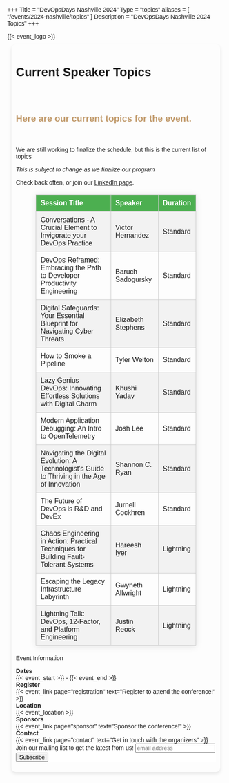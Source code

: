 +++
Title = "DevOpsDays Nashville 2024"
Type = "topics"
aliases = [
  "/events/2024-nashville/topics"
  ]
Description = "DevOpsDays Nashville 2024 Topics"
+++
<style>
  body {
    font-family: Arial, sans-serif;
  }
  table {
    width: 80%;
    margin: 20px auto;
    border-collapse: collapse;
    box-shadow: 0 2px 15px rgba(0,0,0,0.1);
  }
  th, td {
    padding: 10px;
    border: 1px solid #ccc;
    text-align: left;
  }
  th {
    background-color: #4CAF50;
    color: white;
  }
  tr:nth-child(even) {
    background-color: #f2f2f2;
  }
  tr:hover {
    background-color: #ddd;
  }
</style>
<!-- <div class="alert alert-danger" role="alert">
  Due to the local situation around COVID-19, devopsdays Nashville has been postponed until May 5-6 2022. Please click <a href="/events/2021-nashville/cancellation" class="alert-link">here for more information</a>.
</div> -->
<!-- this logo tag (< event_logo >) using logo.png as part of the Hugo theme -->
<!-- <div style="text-align:center;">
  {{< event_logo >}}
</div> -->
<div class="row">
  <div class = "col-md-3">
    {{< event_logo >}}
  </div>
  <div class = "col-md-6" style="box-shadow: 0 4px 8px rgba(0,0,0,0.1); margin: 10px; padding: 10px; border-radius: 10px">
    <h1><p>Current Speaker Topics</p></h1>
    <h2 style="color: #C19A6B; display: inline-block;"><p>Here are our current topics for the event.</p></h2>
    <p>We are still working to finalize the schedule, but this is the current list of topics</p>
    <p><i>This is subject to change as we finalize our program</i></p>
    <p>Check back often, or join our <a href="https://www.linkedin.com/company/devopsdays-nashville">LinkedIn page</a>.</p>
    <table>
  <tr>
    <th>Session Title</th>
    <th>Speaker</th>
    <th>Duration</th>
  </tr>
  <tr>
    <td>Conversations - A Crucial Element to Invigorate your DevOps Practice</td>
    <td>Victor Hernandez</td>
    <td>Standard</td>
  </tr>
  <tr>
    <td>DevOps Reframed: Embracing the Path to Developer Productivity Engineering</td>
    <td>Baruch Sadogursky</td>
    <td>Standard</td>
  </tr>
  <tr>
    <td>Digital Safeguards: Your Essential Blueprint for Navigating Cyber Threats</td>
    <td>Elizabeth Stephens</td>
    <td>Standard</td>
  </tr>
  <tr>
    <td>How to Smoke a Pipeline</td>
    <td>Tyler Welton</td>
    <td>Standard</td>
  </tr>
  <tr>
    <td>Lazy Genius DevOps: Innovating Effortless Solutions with Digital Charm</td>
    <td>Khushi Yadav</td>
    <td>Standard</td>
  </tr>
  <tr>
    <td>Modern Application Debugging: An Intro to OpenTelemetry</td>
    <td>Josh Lee</td>
    <td>Standard</td>
  </tr>
  <tr>
    <td>Navigating the Digital Evolution: A Technologist's Guide to Thriving in the Age of Innovation</td>
    <td>Shannon C. Ryan</td>
    <td>Standard</td>
  </tr>
  <tr>
    <td>The Future of DevOps is R&D and DevEx</td>
    <td>Jurnell Cockhren</td>
    <td>Standard</td>
  </tr>
  <tr>
    <td>Chaos Engineering in Action: Practical Techniques for Building Fault-Tolerant Systems</td>
    <td>Hareesh Iyer</td>
    <td>Lightning</td>
  </tr>
  <tr>
    <td>Escaping the Legacy Infrastructure Labyrinth</td>
    <td>Gwyneth Allwright</td>
    <td>Lightning</td>
  </tr>
  <tr>
    <td>Lightning Talk: DevOps, 12-Factor, and Platform Engineering</td>
    <td>Justin Reock</td>
    <td>Lightning</td>
  </tr>
</table>

<p>Event Information</p>
<div class = "row">
  <div class = "col-md-2">
    <strong>Dates</strong>
  </div>
  <div class = "col-md-8">
    {{< event_start >}} - {{< event_end >}}
  </div>
</div>


<div class = "row">
  <div class = "col-md-2">
    <strong>Register</strong>
  </div>
  <div class = "col-md-8">
    {{< event_link page="registration" text="Register to attend the conference!" >}}
  </div>
</div> 

<!-- <div class = "row">
  <div class = "col-md-2">
    <strong>Propose</strong>
  </div>
  <div class = "col-md-8">
    {{< event_link page="propose" text="Propose a talk!" >}}
  </div>
</div> -->

<div class = "row">
  <div class = "col-md-2">
    <strong>Location</strong>
  </div>
  <div class = "col-md-8">
    {{< event_location >}}
  </div>
</div>
<!-- 
<div class = "row">
  <div class = "col-md-2">
    <strong>Program</strong>
  </div>
  <div class = "col-md-8">
    View the {{< event_link page="program" text="program." >}}
  </div>
</div> -->

<!-- <div class = "row">
  <div class = "col-md-2">
    <strong>Speakers</strong>
  </div>
  <div class = "col-md-8">
    Check out the {{< event_link page="speakers" text="speakers!" >}}
  </div>
</div> -->

<div class = "row">
  <div class = "col-md-2">
    <strong>Sponsors</strong>
  </div>
  <div class = "col-md-8">
    {{< event_link page="sponsor" text="Sponsor the conference!" >}}
  </div>
</div>

<div class = "row">
  <div class = "col-md-2">
    <strong>Contact</strong>
  </div>
  <div class = "col-md-8">
    {{< event_link page="contact" text="Get in touch with the organizers" >}}
  </div>
</div>


<!-- Begin Mailchimp Signup Form -->
<link href="//cdn-images.mailchimp.com/embedcode/horizontal-slim-10_7.css" rel="stylesheet" type="text/css">
<style type="text/css">
	#mc_embed_signup{background:#fff; clear:left; font:14px Helvetica,Arial,sans-serif; width:100%;}
	/* Add your own Mailchimp form style overrides in your site stylesheet or in this style block.
	   We recommend moving this block and the preceding CSS link to the HEAD of your HTML file. */
</style>
<div id="mc_embed_signup">
<form action="https://devopsdays.us19.list-manage.com/subscribe/post?u=5c64b33612eed0ec10964661d&amp;id=2e8ea2eb72" method="post" id="mc-embedded-subscribe-form" name="mc-embedded-subscribe-form" class="validate" target="_blank" novalidate>
    <div id="mc_embed_signup_scroll">
	<label for="mce-EMAIL">Join our mailing list to get the latest from us!</label>
	<input type="email" value="" name="EMAIL" class="email" id="mce-EMAIL" placeholder="email address" required>
    <!-- real people should not fill this in and expect good things - do not remove this or risk form bot signups-->
<div style="position: absolute; left: -5000px;" aria-hidden="true"><input type="text" name="b_5c64b33612eed0ec10964661d_2e8ea2eb72" tabindex="-1" value=""></div>
    <div class="clear"><input type="submit" value="Subscribe" name="subscribe" id="mc-embedded-subscribe" class="button"></div>
    </div>
</form>
</div> 

<!--End mc_embed_signup-->


<!-- Uncomment if you added your city twitter name -->
<!--
{{< event_twitter >}}
-->
